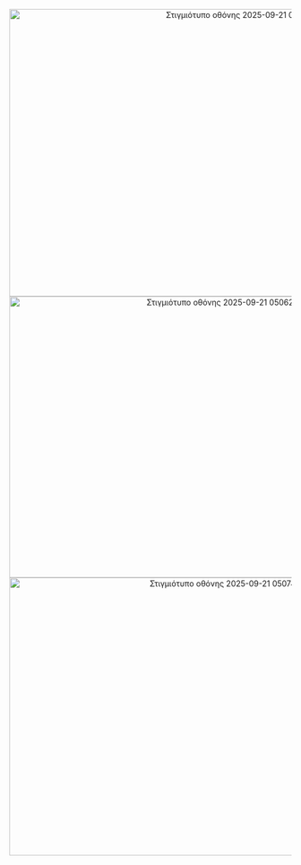 <p align="center">
<img width="813" height="513" alt="Στιγμιότυπο οθόνης 2025-09-21 050537" src="https://github.com/user-attachments/assets/8b8d5f84-fc8b-4840-b2a9-7a3829783e30" />
<img width="745" height="502" alt="Στιγμιότυπο οθόνης 2025-09-21 050628" src="https://github.com/user-attachments/assets/5c157d7d-a1f3-4c6c-a2be-527e03f231f9" />
<img width="754" height="496" alt="Στιγμιότυπο οθόνης 2025-09-21 050745" src="https://github.com/user-attachments/assets/e2ed431c-64a9-4098-b434-394383c4b3b7" />
</p>
